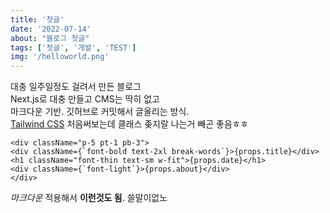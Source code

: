 ```yaml
---
title: '첫글'
date: '2022-07-14'
about: "블로그 첫글"
tags: ['첫글', '개발', 'TEST']
img: '/helloworld.png'
---
```


대충 일주일정도 걸려서 만든 블로그  
Next.js로 대충 만들고 CMS는 딱히 없고   
마크다운 기반. 깃허브로 커밋해서 글올리는 방식.  
[Tailwind CSS](https://tailwindcss.com/) 처음써보는데 클래스 좆지랄 나는거 빼곤 좋음ㅎㅎ   
```TSX
<div className="p-5 pt-1 pb-3">
<div className={`font-bold text-2xl break-words`}>{props.title}</div>
<h1 className="font-thin text-sm w-fit">{props.date}</h1>
<div className={`font-light`}>{props.about}</div>
</div>
```
*마크다운* 적용해서 **이런것도 됨**.
쓸말이없노